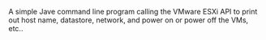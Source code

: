A simple Jave command line program calling the VMware ESXi API to print out host name, datastore, network, and power on or power off the VMs, etc.. 
